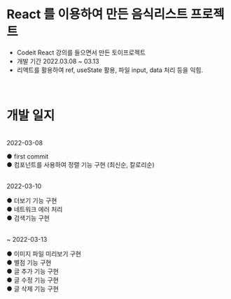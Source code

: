 # React 를 이용하여 만든 음식리스트 프로젝트

- Codeit React 강의를 들으면서 만든 토이프로젝트
- 개발 기간 2022.03.08 ~ 03.13
- 리액트를 활용하여 ref, useState 활용, 파일 input, data 처리 등을 익힘.


# <br> 개발 일지
<br>2022-03-08<br>

● first commit<br>
● 컴포넌트를 사용하여 정렬 기능 구현 (최신순, 칼로리순)<br><br>

2022-03-10<br>

● 더보기 기능 구현<br>
● 네트워크 에러 처리<br>
● 검색기능 구현 <br>

<br>~ 2022-03-13<br>

● 이미지 파일 미리보기 구현<br>
● 별점 기능 구현<br>
● 글 추가 기능 구현<br>
● 글 수정 기능 구현<br>
● 글 삭제 기능 구현<br>
